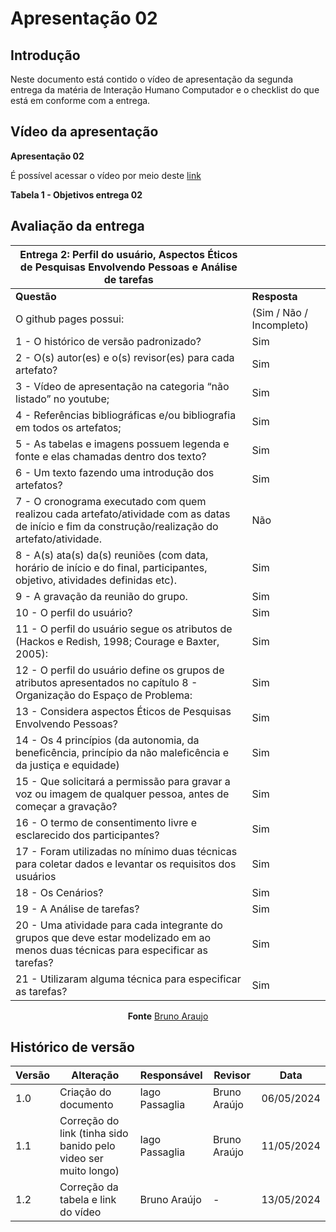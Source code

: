 # Apresentação 02

## Introdução
Neste documento está contido o vídeo de apresentação da segunda entrega da matéria de Interação Humano Computador e o checklist do que está em conforme com a entrega.

## Vídeo da apresentação

**Apresentação 02**

É possível acessar o vídeo por meio deste [link](https://www.youtube.com/watch?v=yA5WSMVG1vs)

**Tabela 1 - Objetivos entrega 02**

## Avaliação da entrega

| Entrega 2: Perfil do usuário, Aspectos Éticos de Pesquisas Envolvendo Pessoas e Análise de tarefas |         |
|----------------------------------------------------------------------------------------------------|---------|
| **Questão**                                                                                     | **Resposta** |
| O github pages possui:                                                                                        | (Sim / Não / Incompleto) |
| 1 - O histórico de versão padronizado?                                                             | Sim     |
| 2 - O(s) autor(es) e o(s) revisor(es) para cada artefato?                                          | Sim     |
| 3 - Vídeo de apresentação na categoria “não listado” no youtube;                                   | Sim     |
| 4 - Referências bibliográficas e/ou bibliografia em todos os artefatos;                            | Sim     |
| 5 - As tabelas e imagens possuem legenda e fonte e elas chamadas dentro dos texto?                 | Sim     |
| 6 - Um texto fazendo uma introdução dos artefatos?                                                 | Sim     |
| 7 - O cronograma executado com quem realizou cada artefato/atividade com as datas de início e fim da construção/realização do artefato/atividade. | Não |
| 8 - A(s) ata(s) da(s) reuniões (com data, horário de início e do final, participantes, objetivo, atividades definidas etc). | Sim |
| 9 - A gravação da reunião do grupo.                                                                | Sim     |
| 10 - O perfil do usuário?                                                                          | Sim     |
| 11 - O perfil do usuário segue os atributos de (Hackos e Redish, 1998; Courage e Baxter, 2005):    | Sim     |
| 12 - O perfil do usuário define os grupos de atributos apresentados no capítulo 8 - Organização do Espaço de Problema: | Sim |
| 13 - Considera aspectos Éticos de Pesquisas Envolvendo Pessoas?                                   | Sim     |
| 14 - Os 4 princípios (da autonomia, da beneficência, princípio da não maleficência e da justiça e equidade) | Sim |
| 15 - Que solicitará a permissão para gravar a voz ou imagem de qualquer pessoa, antes de começar a gravação? | Sim |
| 16 - O termo de consentimento livre e esclarecido dos participantes?                               | Sim     |
| 17 - Foram utilizadas no mínimo duas técnicas para coletar dados e levantar os requisitos dos usuários | Sim |
| 18 - Os Cenários?                                                                                 | Sim     |
| 19 - A Análise de tarefas?                                                                        | Sim     |
| 20 - Uma atividade para cada integrante do grupos que deve estar modelizado em ao menos duas técnicas para especificar as tarefas? | Sim |
| 21 - Utilizaram alguma técnica para especificar as tarefas?                                        | Sim     |


<center>
  
**Fonte**  [Bruno Araujo](https://github.com/brunocva)


</center>

## Histórico de versão

| Versão | Alteração                  | Responsável      | Revisor         | Data       |
| ------ | -------------------------- | ---------------- | --------------- | ---------- |
| 1.0    | Criação do documento       | Iago Passaglia  | Bruno Araújo    | 06/05/2024 |
| 1.1    | Correção do link (tinha sido banido pelo video ser muito longo)       | Iago Passaglia  | Bruno Araújo    | 11/05/2024 |
| 1.2    | Correção da tabela e link do vídeo | Bruno Araújo  | -    | 13/05/2024 |
